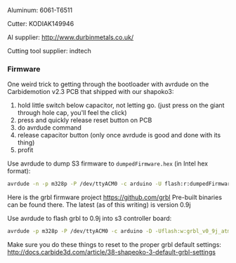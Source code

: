 Aluminum:
6061-T6511

Cutter:
KODIAK149946

Al supplier:
http://www.durbinmetals.co.uk/

Cutting tool supplier:
indtech

### Firmware
One weird trick to getting through the bootloader with avrdude on the Carbidemotion v2.3 PCB that shipped with our shapoko3:

1. hold little switch below capacitor, not letting go. (just press on the giant through hole cap, you'll feel the click)
1. press and quickly release reset button on PCB
1. do avrdude command
1. release capacitor button (only once avrdude is good and done with its thing)
1. profit

Use avrdude to dump S3 firmware to `dumpedFirmware.hex` (in Intel hex format):
```bash
avrdude -n -p m328p -P /dev/ttyACM0 -c arduino -U flash:r:dumpedFirmware.hex:i 
```

Here is the grbl firmware project https://github.com/grbl
Pre-built binaries can be found there.
The latest (as of this writing) is version 0.9j

Use avrdude to flash grbl to 0.9j into s3 controller board:
```bash
avrdude -p m328p -P /dev/ttyACM0 -c arduino -D -Uflash:w:grbl_v0_9j_atmega328p_16mhz_115200.hex:a
```
Make sure you do these things to reset to the proper grbl default settings:
http://docs.carbide3d.com/article/38-shapeoko-3-default-grbl-settings
